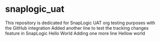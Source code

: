 # snaplogic_uat
This repository is dedicated for SnapLogic UAT org testing purposes with the GitHub integration
Added another line to test the tracking changes feature in SnapLogic
Hello World
Adding one more line
Hellow world
